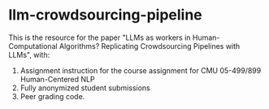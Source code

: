 # llm-crowdsourcing-pipeline

This is the resource for the paper "LLMs as workers in Human-Computational Algorithms?
Replicating Crowdsourcing Pipelines with LLMs", with:

1. Assignment instruction for the course assignment for CMU 05-499/899 Human-Centered NLP
2. Fully anonymized student submissions
3. Peer grading code.

